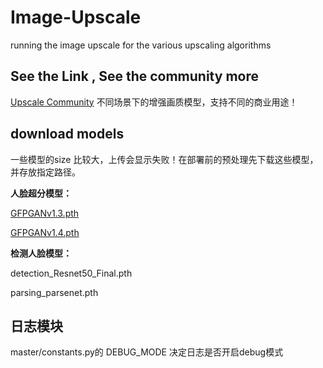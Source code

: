 # Image-Upscale
running the image upscale for the various upscaling algorithms

## See the Link , See the community more
[Upscale Community](https://openmodeldb.info/)
不同场景下的增强画质模型，支持不同的商业用途！

## download models
一些模型的size 比较大，上传会显示失败！在部署前的预处理先下载这些模型，并存放指定路径。

**人脸超分模型：**

[GFPGANv1.3.pth](https://github.com/TencentARC/GFPGAN/releases/download/v1.3.0/GFPGANv1.3.pth) 

[GFPGANv1.4.pth](https://github.com/TencentARC/GFPGAN/releases/download/v1.3.0/GFPGANv1.4.pth)

**检测人脸模型：**

detection_Resnet50_Final.pth 

parsing_parsenet.pth

## 日志模块

master/constants.py的 DEBUG_MODE 决定日志是否开启debug模式

